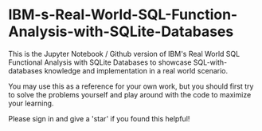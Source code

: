 # IBM-s-Real-World-SQL-Function-Analysis-with-SQLite-Databases
This is the Jupyter Notebook / Github version of IBM's Real World SQL Functional Analysis with SQLite Databases to showcase SQL-with-databases knowledge and implementation in a real world scenario.

You may use this as a reference for your own work, but you should first try to solve the problems yourself and play around with the code to maximize your learning.

Please sign in and give a 'star' if you found this helpful!
